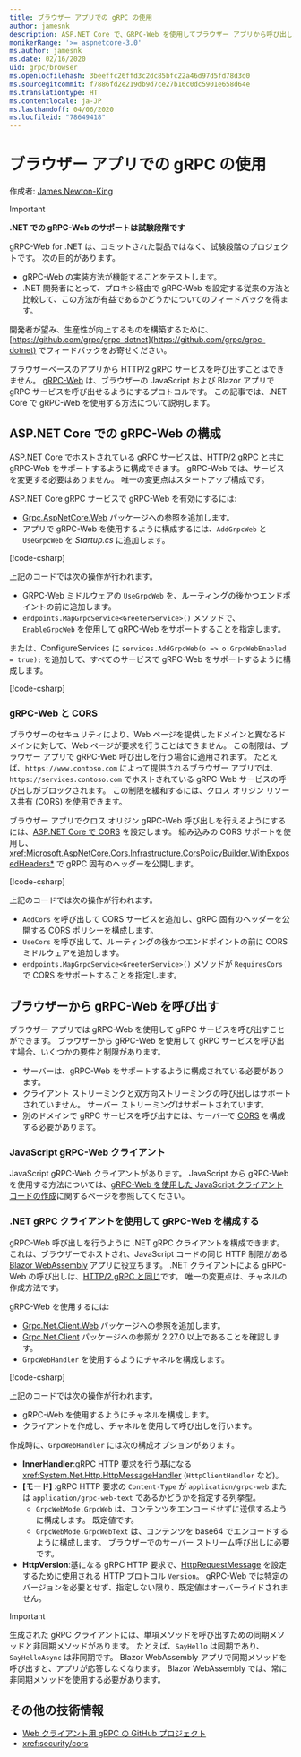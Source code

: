 ```yaml
---
title: ブラウザー アプリでの gRPC の使用
author: jamesnk
description: ASP.NET Core で、GRPC-Web を使用してブラウザー アプリから呼び出しできるように、gRPC サービスを構成する方法について説明します。
monikerRange: '>= aspnetcore-3.0'
ms.author: jamesnk
ms.date: 02/16/2020
uid: grpc/browser
ms.openlocfilehash: 3beeffc26ffd3c2dc85bfc22a46d97d5fd78d3d0
ms.sourcegitcommit: f7886fd2e219db9d7ce27b16c0dc5901e658d64e
ms.translationtype: HT
ms.contentlocale: ja-JP
ms.lasthandoff: 04/06/2020
ms.locfileid: "78649418"
---
```

# <a name="use-grpc-in-browser-apps"></a>ブラウザー アプリでの gRPC の使用

作成者: [James Newton-King](https://twitter.com/jamesnk)

> [!IMPORTANT]
> **.NET での gRPC-Web のサポートは試験段階です**
>
> gRPC-Web for .NET は、コミットされた製品ではなく、試験段階のプロジェクトです。 次の目的があります。
>
> * gRPC-Web の実装方法が機能することをテストします。
> * .NET 開発者にとって、プロキシ経由で gRPC-Web を設定する従来の方法と比較して、この方法が有益であるかどうかについてのフィードバックを得ます。
>
> 開発者が望み、生産性が向上するものを構築するために、[https://github.com/grpc/grpc-dotnet](https://github.com/grpc/grpc-dotnet) でフィードバックをお寄せください。

ブラウザーベースのアプリから HTTP/2 gRPC サービスを呼び出すことはできません。 [gRPC-Web](https://github.com/grpc/grpc/blob/master/doc/PROTOCOL-WEB.md) は、ブラウザーの JavaScript および Blazor アプリで gRPC サービスを呼び出せるようにするプロトコルです。 この記事では、.NET Core で gRPC-Web を使用する方法について説明します。

## <a name="configure-grpc-web-in-aspnet-core"></a>ASP.NET Core での gRPC-Web の構成

ASP.NET Core でホストされている gRPC サービスは、HTTP/2 gRPC と共に gRPC-Web をサポートするように構成できます。 gRPC-Web では、サービスを変更する必要はありません。 唯一の変更点はスタートアップ構成です。

ASP.NET Core gRPC サービスで gRPC-Web を有効にするには:

* [Grpc.AspNetCore.Web](https://www.nuget.org/packages/Grpc.AspNetCore.Web) パッケージへの参照を追加します。
* アプリで gRPC-Web を使用するように構成するには、`AddGrpcWeb` と `UseGrpcWeb` を *Startup.cs* に追加します。

[!code-csharp[](~/grpc/browser/sample/Startup.cs?name=snippet_1&highlight=10,14)]

上記のコードでは次の操作が行われます。

* GRPC-Web ミドルウェアの `UseGrpcWeb` を、ルーティングの後かつエンドポイントの前に追加します。
* `endpoints.MapGrpcService<GreeterService>()` メソッドで、`EnableGrpcWeb` を使用して gRPC-Web をサポートすることを指定します。 

または、ConfigureServices に `services.AddGrpcWeb(o => o.GrpcWebEnabled = true);` を追加して、すべてのサービスで gRPC-Web をサポートするように構成します。

[!code-csharp[](~/grpc/browser/sample/AllServicesSupportExample_Startup.cs?name=snippet_1&highlight=6,13)]

### <a name="grpc-web-and-cors"></a>gRPC-Web と CORS

ブラウザーのセキュリティにより、Web ページを提供したドメインと異なるドメインに対して、Web ページが要求を行うことはできません。 この制限は、ブラウザー アプリで gRPC-Web 呼び出しを行う場合に適用されます。 たとえば、`https://www.contoso.com` によって提供されるブラウザー アプリでは、`https://services.contoso.com` でホストされている gRPC-Web サービスの呼び出しがブロックされます。 この制限を緩和するには、クロス オリジン リソース共有 (CORS) を使用できます。

ブラウザー アプリでクロス オリジン gRPC-Web 呼び出しを行えるようにするには、[ASP.NET Core で CORS](xref:security/cors) を設定します。 組み込みの CORS サポートを使用し、<xref:Microsoft.AspNetCore.Cors.Infrastructure.CorsPolicyBuilder.WithExposedHeaders*> で gRPC 固有のヘッダーを公開します。

[!code-csharp[](~/grpc/browser/sample/CORS_Startup.cs?name=snippet_1&highlight=5-11,19,24)]

上記のコードでは次の操作が行われます。

* `AddCors` を呼び出して CORS サービスを追加し、gRPC 固有のヘッダーを公開する CORS ポリシーを構成します。
* `UseCors` を呼び出して、ルーティングの後かつエンドポイントの前に CORS ミドルウェアを追加します。
* `endpoints.MapGrpcService<GreeterService>()` メソッドが `RequiresCors` で CORS をサポートすることを指定します。

## <a name="call-grpc-web-from-the-browser"></a>ブラウザーから gRPC-Web を呼び出す

ブラウザー アプリでは gRPC-Web を使用して gRPC サービスを呼び出すことができます。 ブラウザーから gRPC-Web を使用して gRPC サービスを呼び出す場合、いくつかの要件と制限があります。

* サーバーは、gRPC-Web をサポートするように構成されている必要があります。
* クライアント ストリーミングと双方向ストリーミングの呼び出しはサポートされていません。 サーバー ストリーミングはサポートされています。
* 別のドメインで gRPC サービスを呼び出すには、サーバーで [CORS](xref:security/cors) を構成する必要があります。

### <a name="javascript-grpc-web-client"></a>JavaScript gRPC-Web クライアント

JavaScript gRPC-Web クライアントがあります。 JavaScript から gRPC-Web を使用する方法については、[gRPC-Web を使用した JavaScript クライアント コードの作成](https://github.com/grpc/grpc-web/tree/master/net/grpc/gateway/examples/helloworld#write-client-code)に関するページを参照してください。

### <a name="configure-grpc-web-with-the-net-grpc-client"></a>.NET gRPC クライアントを使用して gRPC-Web を構成する

gRPC-Web 呼び出しを行うように .NET gRPC クライアントを構成できます。 これは、ブラウザーでホストされ、JavaScript コードの同じ HTTP 制限がある [Blazor WebAssembly](xref:blazor/index#blazor-webassembly) アプリに役立ちます。 .NET クライアントによる gRPC-Web の呼び出しは、[HTTP/2 gRPC と同じ](xref:grpc/client)です。 唯一の変更点は、チャネルの作成方法です。

gRPC-Web を使用するには:

* [Grpc.Net.Client.Web](https://www.nuget.org/packages/Grpc.Net.Client.Web) パッケージへの参照を追加します。
* [Grpc.Net.Client](https://www.nuget.org/packages/Grpc.Net.Client) パッケージへの参照が 2.27.0 以上であることを確認します。
* `GrpcWebHandler` を使用するようにチャネルを構成します。

[!code-csharp[](~/grpc/browser/sample/Handler.cs?name=snippet_1)]

上記のコードでは次の操作が行われます。

* gRPC-Web を使用するようにチャネルを構成します。
* クライアントを作成し、チャネルを使用して呼び出しを行います。

作成時に、`GrpcWebHandler` には次の構成オプションがあります。

* **InnerHandler**:gRPC HTTP 要求を行う基になる <xref:System.Net.Http.HttpMessageHandler> (`HttpClientHandler` など)。
* **[モード]** :gRPC HTTP 要求の `Content-Type` が `application/grpc-web` または `application/grpc-web-text` であるかどうかを指定する列挙型。
    * `GrpcWebMode.GrpcWeb` は、コンテンツをエンコードせずに送信するように構成します。 既定値です。
    * `GrpcWebMode.GrpcWebText` は、コンテンツを base64 でエンコードするように構成します。 ブラウザーでのサーバー ストリーム呼び出しに必要です。
* **HttpVersion**:基になる gRPC HTTP 要求で、[HttpRequestMessage](xref:System.Net.Http.HttpRequestMessage.Version) を設定するために使用される HTTP プロトコル `Version`。 gRPC-Web では特定のバージョンを必要とせず、指定しない限り、既定値はオーバーライドされません。

> [!IMPORTANT]
> 生成された gRPC クライアントには、単項メソッドを呼び出すための同期メソッドと非同期メソッドがあります。 たとえば、`SayHello` は同期であり、`SayHelloAsync` は非同期です。 Blazor WebAssembly アプリで同期メソッドを呼び出すと、アプリが応答しなくなります。 Blazor WebAssembly では、常に非同期メソッドを使用する必要があります。

## <a name="additional-resources"></a>その他の技術情報

* [Web クライアント用 gRPC の GitHub プロジェクト](https://github.com/grpc/grpc-web)
* <xref:security/cors>
